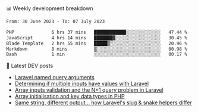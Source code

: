 📊 Weekly development breakdown
<!--START_SECTION:waka-->

```txt
From: 30 June 2023 - To: 07 July 2023

PHP              6 hrs 37 mins   ████████████░░░░░░░░░░░░░   47.44 %
JavaScript       4 hrs 14 mins   ███████▓░░░░░░░░░░░░░░░░░   30.45 %
Blade Template   2 hrs 55 mins   █████▒░░░░░░░░░░░░░░░░░░░   20.96 %
Markdown         8 mins          ▒░░░░░░░░░░░░░░░░░░░░░░░░   00.98 %
Bash             1 min           ░░░░░░░░░░░░░░░░░░░░░░░░░   00.17 %
```

<!--END_SECTION:waka-->

📕 Latest DEV posts
<!-- BLOG-POST-LIST:START -->
- [Laravel named query arguments](https://dev.to/michaelvickersuk/laravel-named-query-arguments-28kd)
- [Determining if multiple inputs have values with Laravel](https://dev.to/michaelvickersuk/determining-if-multiple-inputs-have-values-with-laravel-km6)
- [Array inputs validation and the N+1 query problem in Laravel](https://dev.to/michaelvickersuk/array-inputs-validation-and-the-n1-query-problem-in-laravel-2agb)
- [Array initialisation and key data types in PHP](https://dev.to/michaelvickersuk/array-initialisation-and-key-data-types-in-php-1e5b)
- [Same string, different output... how Laravel&#39;s slug &amp; snake helpers differ](https://dev.to/michaelvickersuk/same-string-different-output-how-laravels-slug-snake-helpers-differ-1ccj)
<!-- BLOG-POST-LIST:END -->
